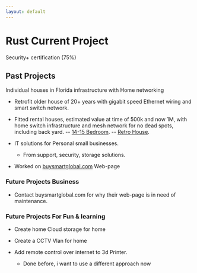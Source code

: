 ```yaml
---
layout: default
---
```




# Rust Current Project

Security+ certification (75%)


## Past Projects

Individual houses in Florida infrastructure with Home networking
-  Retrofit older house of 20+ years with gigabit speed Ethernet wiring and smart switch network.

-  Fitted rental houses, estimated value at time of 500k and now 1M, with home switch infrastructure and mesh network for no dead spots, including back yard.
 -- [14-15 Bedroom](./CentralFloridaFurniture.md).
 -- [Retro House](./RetroHouse.md).
  
-  IT solutions for Personal small businesses.
    -  From support, security, storage solutions.
      
-  Worked on [buysmartglobal.com](./https://buysmartglobal.com/buysmart/) Web-page



### Future Projects Business
- Contact buysmartglobal.com for why their web-page is in need of maintenance.
  
### Future Projects For Fun & learning
- Create home Cloud storage for home
  
- Create a CCTV Vlan for home
  
- Add remote control over internet to 3d Printer.
  - Done before, i want to use a different approach now 


